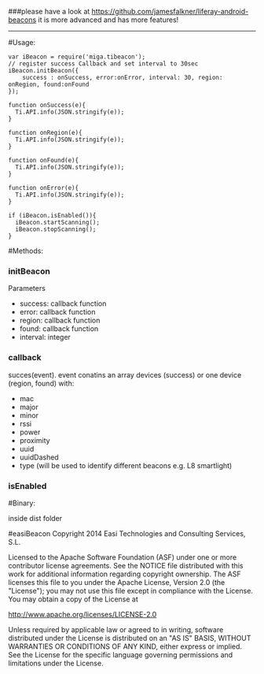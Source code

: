 ###please have a look at https://github.com/jamesfalkner/liferay-android-beacons
it is more advanced and has more features!

___

#Usage:

```
var iBeacon = require('miga.tibeacon');
// register success Callback and set interval to 30sec
iBeacon.initBeacon({
    success : onSuccess, error:onError, interval: 30, region: onRegion, found:onFound
});

function onSuccess(e){
  Ti.API.info(JSON.stringify(e));
}  

function onRegion(e){
  Ti.API.info(JSON.stringify(e));
}  

function onFound(e){
  Ti.API.info(JSON.stringify(e));
}  

function onError(e){
  Ti.API.info(JSON.stringify(e));
}  

if (iBeacon.isEnabled()){
  iBeacon.startScanning();
  iBeacon.stopScanning();
}
```

#Methods:

### initBeacon
Parameters
* success: callback function
* error: callback function
* region: callback function
* found: callback function
* interval: integer

### callback
succes(event). event conatins an array devices (success) or one device (region, found) with:
* mac
* major
* minor
* rssi
* power
* proximity
* uuid
* uuidDashed
* type (will be used to identify different beacons e.g. L8 smartlight)

### isEnabled


#Binary:

inside dist folder



#easiBeacon
Copyright 2014 Easi Technologies and Consulting Services, S.L.

Licensed to the Apache Software Foundation (ASF) under one or more contributor license agreements. See the NOTICE file distributed with this work for additional information regarding copyright ownership. The ASF licenses this file to you under the Apache License, Version 2.0 (the "License"); you may not use this file except in compliance with the License. You may obtain a copy of the License at

http://www.apache.org/licenses/LICENSE-2.0

Unless required by applicable law or agreed to in writing, software distributed under the License is distributed on an "AS IS" BASIS, WITHOUT WARRANTIES OR CONDITIONS OF ANY KIND, either express or implied. See the License for the specific language governing permissions and limitations under the License.
